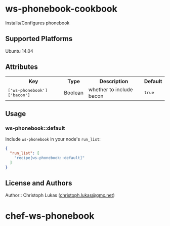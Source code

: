 # ws-phonebook-cookbook

Installs/Configures phonebook

## Supported Platforms

Ubuntu 14.04

## Attributes

<table>
  <tr>
    <th>Key</th>
    <th>Type</th>
    <th>Description</th>
    <th>Default</th>
  </tr>
  <tr>
    <td><tt>['ws-phonebook']['bacon']</tt></td>
    <td>Boolean</td>
    <td>whether to include bacon</td>
    <td><tt>true</tt></td>
  </tr>
</table>

## Usage

### ws-phonebook::default

Include `ws-phonebook` in your node's `run_list`:

```json
{
  "run_list": [
    "recipe[ws-phonebook::default]"
  ]
}
```

## License and Authors

Author:: Christoph Lukas (<christoph.lukas@gmx.net>)
# chef-ws-phonebook
